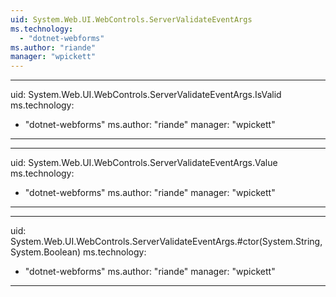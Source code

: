 ```yaml
---
uid: System.Web.UI.WebControls.ServerValidateEventArgs
ms.technology: 
  - "dotnet-webforms"
ms.author: "riande"
manager: "wpickett"
---
```


---
uid: System.Web.UI.WebControls.ServerValidateEventArgs.IsValid
ms.technology: 
  - "dotnet-webforms"
ms.author: "riande"
manager: "wpickett"
---

---
uid: System.Web.UI.WebControls.ServerValidateEventArgs.Value
ms.technology: 
  - "dotnet-webforms"
ms.author: "riande"
manager: "wpickett"
---

---
uid: System.Web.UI.WebControls.ServerValidateEventArgs.#ctor(System.String,System.Boolean)
ms.technology: 
  - "dotnet-webforms"
ms.author: "riande"
manager: "wpickett"
---
